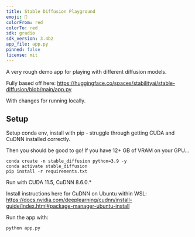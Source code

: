 ```yaml
---
title: Stable Diffusion Playground
emoji: 🏃
colorFrom: red
colorTo: red
sdk: gradio
sdk_version: 3.4b2
app_file: app.py
pinned: false
license: mit
---
```


A very rough demo app for playing with different diffusion models.

Fully based off here:
https://huggingface.co/spaces/stabilityai/stable-diffusion/blob/main/app.py

With changes for running locally.

## Setup

Setup conda env, install with pip - struggle through getting CUDA and CuDNN installed correctly.

Then you should be good to go! If you have 12+ GB of VRAM on your GPU...

```console
conda create -n stable_diffusion python=3.9 -y
conda activate stable_diffusion
pip install -r requirements.txt
```

Run with CUDA 11.5, CuDNN 8.6.0.*

Install instructions here for CuDNN on Ubuntu within WSL:
https://docs.nvidia.com/deeplearning/cudnn/install-guide/index.html#package-manager-ubuntu-install


Run the app with:

`python app.py`
